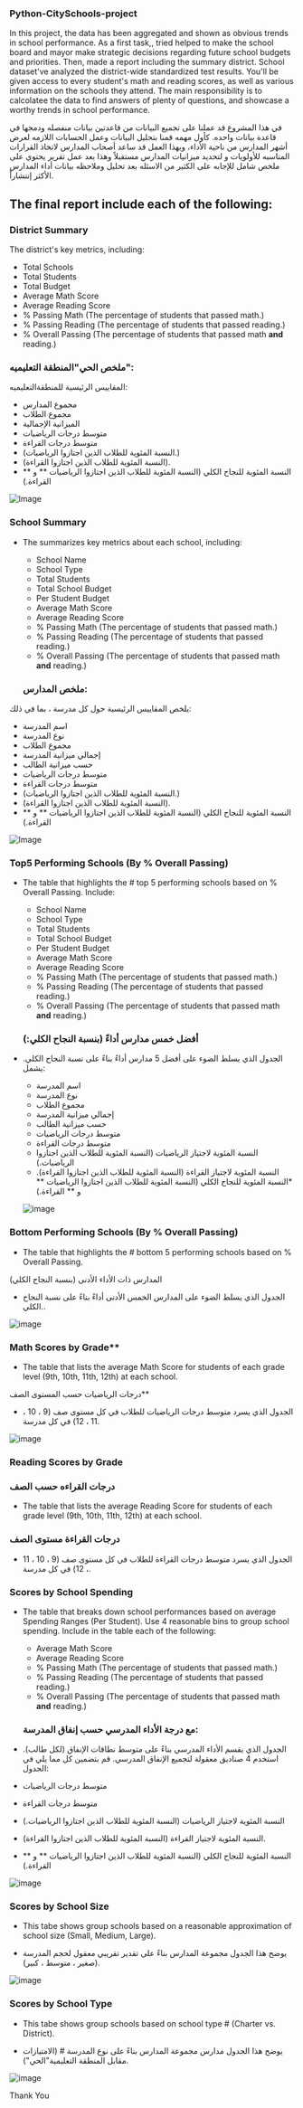 ### Python-CitySchools-project



 In this project, the data has been aggregated and shown as obvious trends in school performance. As a first task,, tried helped to make the school board and mayor make strategic decisions regarding future school budgets and priorities. Then, made a report including the summary district. School dataset've analyzed the district-wide standardized test results. You'll be given access to every student's math and reading scores, as well as various information on the schools they attend. The main  responsibility is to calcolatee the data to find answers of plenty of questions, and showcase a worthy trends in school performance.
 
 في هذا المشروع قد عملنا على تجميع البيانات من قاعدتين بيانات منفصله ودمجها في قاعدة بيانات واحده. كأول مهمه قمنا بتحليل البيانات وعمل الحسابات اللازمه لعرض أشهر المدارس من ناحية الأداء، وبهذا العمل قد ساعد أصحاب المدارس لاتخاذ القرارات المناسبه للأولويات و لتحديد ميزانيات المدارس مستقبلاً وهذا بعد عمل تقرير  يحتوي على ملخص شامل للإجابه على الكثير من الاسئله بعد تحليل وملاحظه بيانات أداء المدارس  الأكثر إنتشاراً. 
 
## The final report include each of the following:

### District Summary

The district's key metrics, including:
  * Total Schools
  * Total Students
  * Total Budget
  * Average Math Score
  * Average Reading Score
  * % Passing Math (The percentage of students that passed math.)
  * % Passing Reading (The percentage of students that passed reading.)
  * % Overall Passing (The percentage of students that passed math **and** reading.)
  
  ### ملخص الحي"المنطقة التعليميه":
المقاييس الرئيسية للمنطقةالتعليميه:
   * مجموع المدارس
   * مجموع الطلاب
   * الميزانية الإجمالية
   * متوسط ​​درجات الرياضيات
   * متوسط ​​درجات القراءة
   * (النسبة المئوية للطلاب الذين اجتازوا الرياضيات.)
   * (النسبة المئوية للطلاب الذين اجتازوا القراءة).
   * النسبة المئوية للنجاح الكلي (النسبة المئوية للطلاب الذين اجتازوا الرياضيات ** و ** القراءة.)

![Image](https://github.com/areejhum/Python-CitySchools-project/blob/7fb16e8370564566ec3b103c08770da11741e94f/image/schoolnew.PNG)



 
  
### School Summary

* The summarizes key metrics about each school, including:
  * School Name
  * School Type
  * Total Students
  * Total School Budget
  * Per Student Budget
  * Average Math Score
  * Average Reading Score
  * % Passing Math (The percentage of students that passed math.)
  * % Passing Reading (The percentage of students that passed reading.)
  * % Overall Passing (The percentage of students that passed math **and** reading.)
  
  ### ملخص المدارس:
يلخص المقاييس الرئيسية حول كل مدرسة ، بما في ذلك:

   * اسم المدرسة
   * نوع المدرسة
   * مجموع الطلاب
   * إجمالي ميزانية المدرسة
   * حسب ميزانية الطالب
   * متوسط ​​درجات الرياضيات
   * متوسط ​​درجات القراءة
   * (النسبة المئوية للطلاب الذين اجتازوا الرياضيات.)
   * (النسبة المئوية للطلاب الذين اجتازوا القراءة).
   * النسبة المئوية للنجاح الكلي (النسبة المئوية للطلاب الذين اجتازوا الرياضيات ** و ** القراءة.)
   
   
  ![Image]( https://github.com/areejhum/Python-CitySchools-project/blob/787e32600d47ee0e495792e47357e82ea8b5ca2b/image/school2.PNG)


### Top5 Performing Schools (By % Overall Passing)

* The table that highlights the # top 5 performing schools based on % Overall Passing. Include:
  * School Name
  * School Type
  * Total Students
  * Total School Budget
  * Per Student Budget
  * Average Math Score
  * Average Reading Score
  * % Passing Math (The percentage of students that passed math.)
  * % Passing Reading (The percentage of students that passed reading.)
  * % Overall Passing (The percentage of students that passed math **and** reading.)
  
  
  ### أفضل خمس مدارس أداءً (بنسبة النجاح الكلي:)

* الجدول الذي يسلط الضوء على أفضل 5 مدارس أداءً بناءً على نسبة النجاح الكلي. يشمل:
   * اسم المدرسة
   * نوع المدرسة
   * مجموع الطلاب
   * إجمالي ميزانية المدرسة
   * حسب ميزانية الطالب
   * متوسط ​​درجات الرياضيات
   * متوسط ​​درجات القراءة
   * النسبة المئوية لاجتياز الرياضيات (النسبة المئوية للطلاب الذين اجتازوا الرياضيات.)
   * النسبة المئوية لاجتياز القراءة (النسبة المئوية للطلاب الذين اجتازوا القراءة).
   *النسبة المئوية للنجاح الكلي (النسبة المئوية للطلاب الذين اجتازوا الرياضيات ** و ** القراءة.)
  
  ![image](https://github.com/areejhum/Python-CitySchools-project/blob/ed91d5ed44c9a4fd89220737341869f1bfd6ec67/image/school3.PNG)

### Bottom Performing Schools (By % Overall Passing)

* The table that highlights the # bottom 5 performing schools based on % Overall Passing. 

المدارس ذات الأداء الأدنى (بنسبة النجاح الكلي)
* الجدول الذي يسلط الضوء على المدارس الخمس الأدنى أداءً بناءً على نسبة النجاح الكلي.. 

![image](https://github.com/areejhum/Python-CitySchools-project/blob/e38c69974e2404a4d7f0ef5446286cc76850e239/image/school4.PNG)

### Math Scores by Grade\*\*

* The table that lists the average Math Score for students of each grade level (9th, 10th, 11th, 12th) at each school.

درجات الرياضيات حسب المستوى الصف\*\*

* الجدول الذي يسرد متوسط ​​درجات الرياضيات للطلاب في كل مستوى صف (9 ، 10 ، 11 ، 12) في كل مدرسة.

![image](https://github.com/areejhum/Python-CitySchools-project/blob/e38c69974e2404a4d7f0ef5446286cc76850e239/image/school5.PNG)

### Reading Scores by Grade

### درجات القراءه حسب الصف

* The table that lists the average Reading Score for students of each grade level (9th, 10th, 11th, 12th) at each school.
### درجات القراءة مستوى الصف

* الجدول الذي يسرد متوسط ​​درجات القراءة للطلاب في كل مستوى صف (9 ، 10 ، 11 ، 12) في كل مدرسة.

### Scores by School Spending

* The table that breaks down school performances based on average Spending Ranges (Per Student). Use 4 reasonable bins to group school spending. Include in the table each of the following:
  * Average Math Score
  * Average Reading Score
  * % Passing Math (The percentage of students that passed math.)
  * % Passing Reading (The percentage of students that passed reading.)
  * % Overall Passing (The percentage of students that passed math **and** reading.)
  
  ### مع درجة الأداء المدرسي حسب إنفاق المدرسة:

* الجدول الذي يقسم الأداء المدرسي بناءً على متوسط ​​نطاقات الإنفاق (لكل طالب). استخدم 4 صناديق معقولة لتجميع الإنفاق المدرسي. قم بتضمين كل مما يلي في الجدول:
* متوسط ​​درجات الرياضيات
* متوسط ​​درجات القراءة
* النسبة المئوية لاجتياز الرياضيات (النسبة المئوية للطلاب الذين اجتازوا الرياضيات.)
* النسبة المئوية لاجتياز القراءة (النسبة المئوية للطلاب الذين اجتازوا القراءة).
* النسبة المئوية للنجاح الكلي (النسبة المئوية للطلاب الذين اجتازوا الرياضيات ** و ** القراءة.)

![image](https://github.com/areejhum/Python-CitySchools-project/blob/e38c69974e2404a4d7f0ef5446286cc76850e239/image/school6.PNG)

### Scores by School Size

* This tabe shows group schools based on a reasonable approximation of school size (Small, Medium, Large).

* يوضح هذا الجدول مجموعة المدارس بناءً على تقدير تقريبي معقول لحجم المدرسة (صغير ، متوسط ​​، كبير).

![image](https://github.com/areejhum/Python-CitySchools-project/blob/e38c69974e2404a4d7f0ef5446286cc76850e239/image/school7.PNG)
### Scores by School Type

* This tabe shows group schools based on school type # (Charter vs. District).

* يوضح هذا الجدول مدارس مجموعة المدارس بناءً على نوع المدرسة # (الامتيازات مقابل المنطقة التعليمية"الحي").

![image](https://github.com/areejhum/Python-CitySchools-project/blob/e38c69974e2404a4d7f0ef5446286cc76850e239/image/school8.PNG)

Thank You
